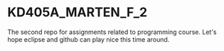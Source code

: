 # KD405A_MARTEN_F_2
The second repo for assignments related to programming course. Let's hope eclipse and github can play nice this time around.

